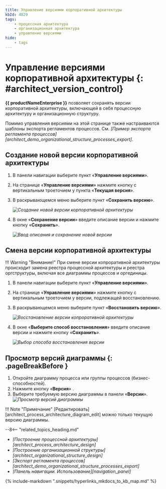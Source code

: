 ```yaml
---
title: Управление версиями корпоративной архитектуры
kbId: 4829
tags:
    - процессная архитектура
    - организационная архитектура
    - управление версиями
hide:
    - tags
---
```


# Управление версиями корпоративной архитектуры {: #architect_version_control}

**{{ productNameEnterprise }}** позволяет сохранять версии корпоративной архитектуры, включающей в себя процессную архитектуру и организационную структуру.

Помимо управления версиями на этой странице также настраиваются шаблоны экспорта регламентов процессов. См. _[Пример экспорта регламента процессов][architect_demo_organizational_structure_processes_export]_.

## Создание новой версии корпоративной архитектуры

1. В панели навигации выберите пункт «**Управление версиями**».
2. На странице «**Управление версиями**» нажмите кнопку с вертикальным троеточием  <i class="fa-light fa-ellipsis-vertical"></i> у пункта «**Текущая версия**».
3. В раскрывающемся меню выберите пункт «**Сохранить версию**».

    _![Создание новой версии корпоративной архитектуры](version_control_create.png)_

4. В окне «**Сохранение версии**» введите описание версии и нажмите кнопку «**Сохранить**».

    _![Ввод описания и сохранение новой версии](version_control_description.png)_

## Смена версии корпоративной архитектуры

!!! Warning "Внимание!"
    При смене версии копроративной архитектуры происходит замена реестра процессной архитектуры и реестра оргструктуры, включая все диаграммы процессов и оргединицы.

1. В панели навигации выберите пункт «**Управление версиями**».
2. На странице «**Управление версиями**» нажмите кнопку с вертикальным троеточием  <i class="fa-light fa-ellipsis-vertical"></i> у версии, подлежащей восстановлению.
3. В раскрывающемся меню выберите пункт «**Восстановить версию**».

    _![Восстановление версии копроративной архитектуры](version_control_restore.png)_

4. В окне «**Выберите способ восстановления**» введите описание версии и нажмите кнопку «**Сохранить**».

    _![Выбор способа восстановления версии](version_control_restore_options.png)_

## Просмотр версий диаграммы {: .pageBreakBefore }

1. Откройте диаграмму процесса или группы процессов (бизнес-способностей).
2. Нажмите кнопку «**Версия**» <i class="fa-light  fa-code-branch"></i>.
3. Выберите требуемую версию диаграммы в панели «**Версии**».
    _![Просмотр версий диаграммы](version_control_viewing_diagram_versions.png)_

!!! Note "Примечание"
    [Редактировать][architect_process_architecture_diagram_edit] можно только текущую версию диаграммы.

<div class="relatedTopics" markdown="block">

--8<-- "related_topics_heading.md"

- _[Построение процессной архитектуры][architect_process_architecture_design]_
- _[Построение организационной структуры][architect_organizational_structure_design]_
- _[Экспорт регламента процессов][architect_demo_organizational_structure_processes_export]_
- _[Панель навигации. Использование][navigation_panel]_

</div>

{% include-markdown ".snippets/hyperlinks_mkdocs_to_kb_map.md" %}
